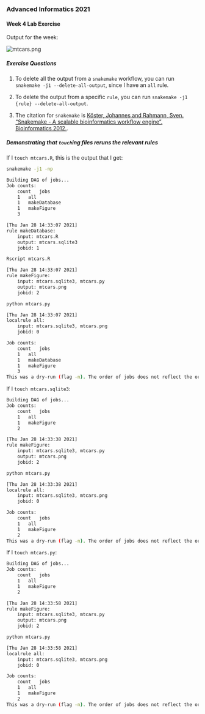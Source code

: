 ### Advanced Informatics 2021 

#### Week 4 Lab Exercise

Output for the week:

![mtcars.png]()

##### Exercise Questions

1. To delete all the output from a `snakemake` workflow, you can run `snakemake -j1 --delete-all-output`, since I have an `all` rule.

2. To delete the output from a specific `rule`, you can run `snakemake -j1 {rule} --delete-all-output`.

3. The citation for `snakemake` is [Köster, Johannes and Rahmann, Sven. “Snakemake - A scalable bioinformatics workflow engine”. Bioinformatics 2012.](https://academic.oup.com/bioinformatics/article/28/19/2520/290322).

##### Demonstrating that `touch`ing files reruns the relevant rules

If I `touch mtcars.R`, this is the output that I get:

```bash
snakemake -j1 -np

Building DAG of jobs...
Job counts:
    count   jobs
    1   all
    1   makeDatabase
    1   makeFigure
    3

[Thu Jan 28 14:33:07 2021]
rule makeDatabase:
    input: mtcars.R
    output: mtcars.sqlite3
    jobid: 1

Rscript mtcars.R

[Thu Jan 28 14:33:07 2021]
rule makeFigure:
    input: mtcars.sqlite3, mtcars.py
    output: mtcars.png
    jobid: 2

python mtcars.py

[Thu Jan 28 14:33:07 2021]
localrule all:
    input: mtcars.sqlite3, mtcars.png
    jobid: 0

Job counts:
    count   jobs
    1   all
    1   makeDatabase
    1   makeFigure
    3
This was a dry-run (flag -n). The order of jobs does not reflect the order of execution.
```

If I `touch mtcars.sqlite3`:

```bash
Building DAG of jobs...
Job counts:
    count   jobs
    1   all
    1   makeFigure
    2

[Thu Jan 28 14:33:38 2021]
rule makeFigure:
    input: mtcars.sqlite3, mtcars.py
    output: mtcars.png
    jobid: 2

python mtcars.py

[Thu Jan 28 14:33:38 2021]
localrule all:
    input: mtcars.sqlite3, mtcars.png
    jobid: 0

Job counts:
    count   jobs
    1   all
    1   makeFigure
    2
This was a dry-run (flag -n). The order of jobs does not reflect the order of execution.
```

If I `touch mtcars.py`:

```bash
Building DAG of jobs...
Job counts:
    count   jobs
    1   all
    1   makeFigure
    2

[Thu Jan 28 14:33:58 2021]
rule makeFigure:
    input: mtcars.sqlite3, mtcars.py
    output: mtcars.png
    jobid: 2

python mtcars.py

[Thu Jan 28 14:33:58 2021]
localrule all:
    input: mtcars.sqlite3, mtcars.png
    jobid: 0

Job counts:
    count   jobs
    1   all
    1   makeFigure
    2
This was a dry-run (flag -n). The order of jobs does not reflect the order of execution.
```